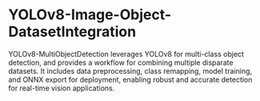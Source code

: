 # YOLOv8-Image-Object-DatasetIntegration
YOLOv8-MultiObjectDetection leverages YOLOv8 for multi-class object detection, and provides a workflow for combining multiple disparate datasets. It includes data preprocessing, class remapping, model training, and ONNX export for deployment, enabling robust and accurate detection for real-time vision applications.



